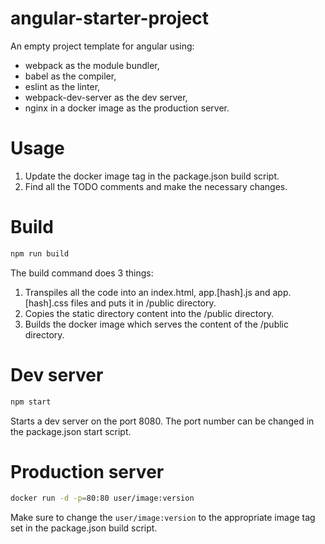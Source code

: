 # angular-starter-project

An empty project template for angular using:
- webpack as the module bundler, 
- babel as the compiler, 
- eslint as the linter, 
- webpack-dev-server as the dev server, 
- nginx in a docker image as the production server.

# Usage

1. Update the docker image tag in the package.json build script.
1. Find all the TODO comments and make the necessary changes.

# Build

```bash
npm run build
```

The build command does 3 things:
1. Transpiles all the code into an index.html, app.[hash].js and app.[hash].css files and puts it in /public directory.
1. Copies the static directory content into the /public directory.
1. Builds the docker image which serves the content of the /public directory.

# Dev server

```bash
npm start
```
Starts a dev server on the port 8080. The port number can be changed in the package.json start script.

# Production server

```bash 
docker run -d -p=80:80 user/image:version 
```
Make sure to change the `user/image:version` to the appropriate image tag set in the package.json build script.
